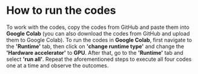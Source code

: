 # How to run the codes

To work with the codes, copy the codes from GitHub and paste them into **Google Colab** (you can also download the codes from GitHub and upload them to Google Colab). To run the codes in **Google Colab**, first navigate to the **'Runtime'** tab, then click on **'change runtime type'** and change the **'Hardware accelerator'** to **GPU**. After that, go to the **'Runtime'** tab and select **'run all'**. Repeat the aforementioned steps to execute all four codes one at a time and observe the outcomes.

